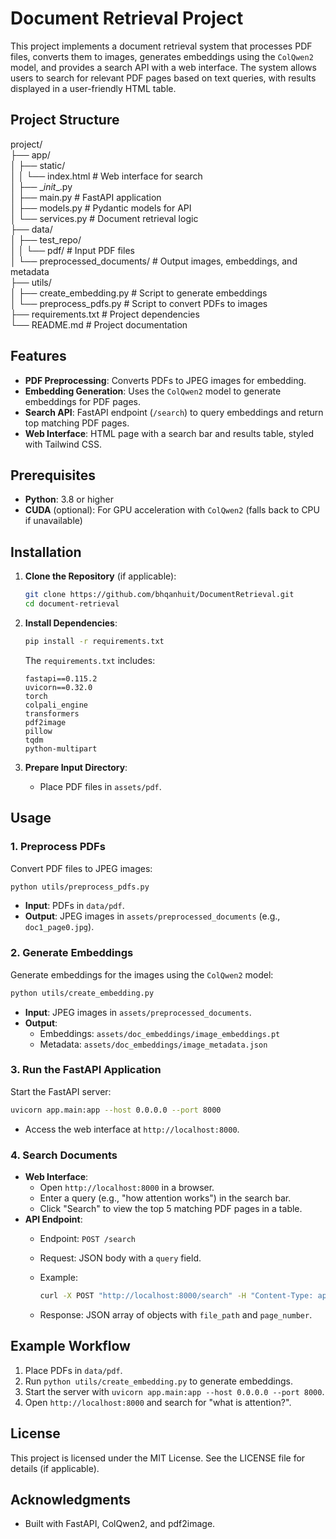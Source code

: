 # Document Retrieval Project

This project implements a document retrieval system that processes PDF files, converts them to images, generates embeddings using the `ColQwen2` model, and provides a search API with a web interface. The system allows users to search for relevant PDF pages based on text queries, with results displayed in a user-friendly HTML table.

## Project Structure

project/\
├── app/\
│   ├── static/\
│   │   └── index.html        # Web interface for search\
│   ├── \__init_\_.py\
│   ├── main.py               # FastAPI application\
│   ├── models.py             # Pydantic models for API\
│   └── services.py           # Document retrieval logic\
├── data/\
│   ├── test_repo/\
│   │   └── pdf/              # Input PDF files\
│   └── preprocessed_documents/ # Output images, embeddings, and metadata\
├── utils/\
│   ├── create_embedding.py    # Script to generate embeddings\
│   └── preprocess_pdfs.py     # Script to convert PDFs to images\
├── requirements.txt           # Project dependencies\
└── README.md                 # Project documentation

## Features

- **PDF Preprocessing**: Converts PDFs to JPEG images for embedding.
- **Embedding Generation**: Uses the `ColQwen2` model to generate embeddings for PDF pages.
- **Search API**: FastAPI endpoint (`/search`) to query embeddings and return top matching PDF pages.
- **Web Interface**: HTML page with a search bar and results table, styled with Tailwind CSS.

## Prerequisites

- **Python**: 3.8 or higher
- **CUDA** (optional): For GPU acceleration with `ColQwen2` (falls back to CPU if unavailable)

## Installation

1. **Clone the Repository** (if applicable):

   ```bash
   git clone https://github.com/bhqanhuit/DocumentRetrieval.git
   cd document-retrieval
   ```

2. **Install Dependencies**:

   ```bash
   pip install -r requirements.txt
   ```

   The `requirements.txt` includes:

   ```
   fastapi==0.115.2
   uvicorn==0.32.0
   torch
   colpali_engine
   transformers
   pdf2image
   pillow
   tqdm
   python-multipart
   ```

3. **Prepare Input Directory**:

   - Place PDF files in `assets/pdf`.

## Usage

### 1. Preprocess PDFs

Convert PDF files to JPEG images:

```bash
python utils/preprocess_pdfs.py
```

- **Input**: PDFs in `data/pdf`.
- **Output**: JPEG images in `assets/preprocessed_documents` (e.g., `doc1_page0.jpg`).

### 2. Generate Embeddings

Generate embeddings for the images using the `ColQwen2` model:

```bash
python utils/create_embedding.py
```

- **Input**: JPEG images in `assets/preprocessed_documents`.
- **Output**:
  - Embeddings: `assets/doc_embeddings/image_embeddings.pt`
  - Metadata: `assets/doc_embeddings/image_metadata.json`

### 3. Run the FastAPI Application

Start the FastAPI server:

```bash
uvicorn app.main:app --host 0.0.0.0 --port 8000
```

- Access the web interface at `http://localhost:8000`.

### 4. Search Documents

- **Web Interface**:
  - Open `http://localhost:8000` in a browser.
  - Enter a query (e.g., "how attention works") in the search bar.
  - Click "Search" to view the top 5 matching PDF pages in a table.
- **API Endpoint**:
  - Endpoint: `POST /search`
  - Request: JSON body with a `query` field.
  - Example:

    ```bash
    curl -X POST "http://localhost:8000/search" -H "Content-Type: application/json" -d '{"query": "what is colipali"}'
    ```
  - Response: JSON array of objects with `file_path` and `page_number`.

## Example Workflow

1. Place PDFs in `data/pdf`.
2. Run `python utils/create_embedding.py` to generate embeddings.
3. Start the server with `uvicorn app.main:app --host 0.0.0.0 --port 8000`.
4. Open `http://localhost:8000` and search for "what is attention?".

## License

This project is licensed under the MIT License. See the LICENSE file for details (if applicable).

## Acknowledgments

- Built with FastAPI, ColQwen2, and pdf2image.